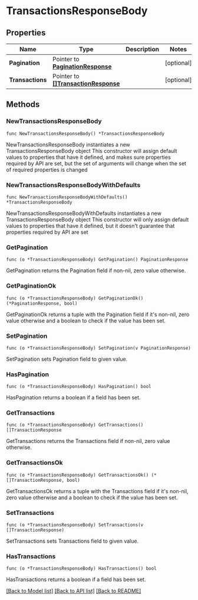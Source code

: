 # TransactionsResponseBody

## Properties

Name | Type | Description | Notes
------------ | ------------- | ------------- | -------------
**Pagination** | Pointer to [**PaginationResponse**](PaginationResponse.md) |  | [optional] 
**Transactions** | Pointer to [**[]TransactionResponse**](TransactionResponse.md) |  | [optional] 

## Methods

### NewTransactionsResponseBody

`func NewTransactionsResponseBody() *TransactionsResponseBody`

NewTransactionsResponseBody instantiates a new TransactionsResponseBody object
This constructor will assign default values to properties that have it defined,
and makes sure properties required by API are set, but the set of arguments
will change when the set of required properties is changed

### NewTransactionsResponseBodyWithDefaults

`func NewTransactionsResponseBodyWithDefaults() *TransactionsResponseBody`

NewTransactionsResponseBodyWithDefaults instantiates a new TransactionsResponseBody object
This constructor will only assign default values to properties that have it defined,
but it doesn't guarantee that properties required by API are set

### GetPagination

`func (o *TransactionsResponseBody) GetPagination() PaginationResponse`

GetPagination returns the Pagination field if non-nil, zero value otherwise.

### GetPaginationOk

`func (o *TransactionsResponseBody) GetPaginationOk() (*PaginationResponse, bool)`

GetPaginationOk returns a tuple with the Pagination field if it's non-nil, zero value otherwise
and a boolean to check if the value has been set.

### SetPagination

`func (o *TransactionsResponseBody) SetPagination(v PaginationResponse)`

SetPagination sets Pagination field to given value.

### HasPagination

`func (o *TransactionsResponseBody) HasPagination() bool`

HasPagination returns a boolean if a field has been set.

### GetTransactions

`func (o *TransactionsResponseBody) GetTransactions() []TransactionResponse`

GetTransactions returns the Transactions field if non-nil, zero value otherwise.

### GetTransactionsOk

`func (o *TransactionsResponseBody) GetTransactionsOk() (*[]TransactionResponse, bool)`

GetTransactionsOk returns a tuple with the Transactions field if it's non-nil, zero value otherwise
and a boolean to check if the value has been set.

### SetTransactions

`func (o *TransactionsResponseBody) SetTransactions(v []TransactionResponse)`

SetTransactions sets Transactions field to given value.

### HasTransactions

`func (o *TransactionsResponseBody) HasTransactions() bool`

HasTransactions returns a boolean if a field has been set.


[[Back to Model list]](../README.md#documentation-for-models) [[Back to API list]](../README.md#documentation-for-api-endpoints) [[Back to README]](../README.md)


